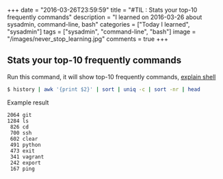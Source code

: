 +++
date = "2016-03-26T23:59:59"
title = "#TIL : Stats your top-10 frequently commands"
description = "I learned on 2016-03-26 about sysadmin, command-line, bash"
categories = ["Today I learned", "sysadmin"]
tags = ["sysadmin", "command-line", "bash"]
image = "/images/never_stop_learning.jpg"
comments = true
+++



## Stats your top-10 frequently commands

Run this command, it will show top-10 frequently commands, [explain shell](http://explainshell.com/explain?cmd=history+%7C+awk+%27%7Bprint+%242%7D%27+%7C+sort+%7C+uniq+-c+%7C+sort+-nr+%7C+head)

```bash
$ history | awk '{print $2}' | sort | uniq -c | sort -nr | head
```

Example result

```
2064 git
1284 ls
 826 cd
 700 ssh
 602 clear
 491 python
 473 exit
 341 vagrant
 242 export
 167 ping
```
